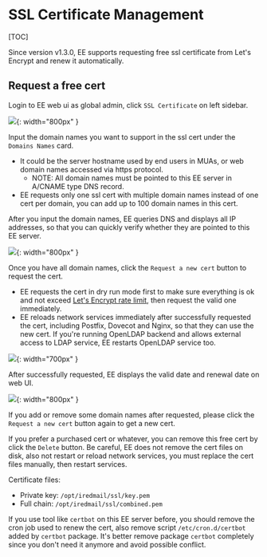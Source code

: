 # SSL Certificate Management

[TOC]

Since version v1.3.0, EE supports requesting free ssl certificate from
Let's Encrypt and renew it automatically.

## Request a free cert

Login to EE web ui as global admin, click `SSL Certificate` on left sidebar.

![](./images/ee/cert-1.png){: width="800px" }

Input the domain names you want to support in the ssl cert under the `Domains Names` card.

- It could be the server hostname used by end users in MUAs, or web domain
  names accessed via https protocol.
    - NOTE: All domain names must be pointed to this EE server in A/CNAME type DNS record.
- EE requests only one ssl cert with multiple domain names instead of one cert
  per domain, you can add up to 100 domain names in this cert.

After you input the domain names, EE queries DNS and displays all IP addresses,
so that you can quickly verify whether they are pointed to this EE server.

![](./images/ee/cert-2.png){: width="800px" }

Once you have all domain names, click the `Request a new cert` button to
request the cert.

- EE requests the cert in dry run mode first to make sure everything is ok and
  not exceed [Let's Encrypt rate limit](https://letsencrypt.org/docs/rate-limits/),
  then request the valid one immediately.
- EE reloads network services immediately after successfully requested the cert,
  including Postfix, Dovecot and Nginx, so that they can use the new cert.
  If you're running OpenLDAP backend and allows external access to LDAP
  service, EE restarts OpenLDAP service too.

![](./images/ee/cert-modal.png){: width="700px" }

After successfully requested, EE displays the valid date and renewal date on web UI.

![](./images/ee/cert-requested.png){: width="800px" }

If you add or remove some domain names after requested, please click the
`Request a new cert` button again to get a new cert.

If you prefer a purchased cert or whatever, you can remove this free cert by
click the `Delete` button. Be careful, EE does not remove the cert files on
disk, also not restart or reload network services, you must replace the cert
files manually, then restart services.

Certificate files:

- Private key: `/opt/iredmail/ssl/key.pem`
- Full chain: `/opt/iredmail/ssl/combined.pem`

If you use tool like `certbot` on this EE server before, you should remove
the cron job used to renew the cert, also remove script `/etc/cron.d/certbot`
added by `certbot` package. It's better remove package `certbot` completely
since you don't need it anymore and avoid possible conflict.
